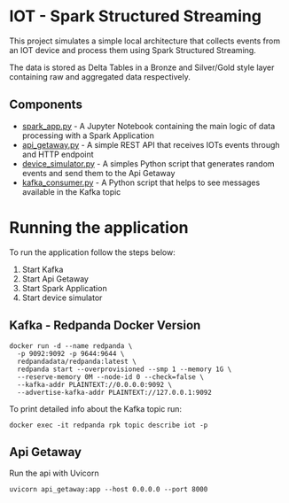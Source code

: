 # IOT - Spark Structured Streaming

This project simulates a simple local architecture that collects events from an IOT device and process them using Spark Structured Streaming.

The data is stored as Delta Tables in a Bronze and Silver/Gold style layer containing raw and aggregated data respectively.

## Components

- [spark_app.py](spark_app.ipynb) - A Jupyter Notebook containing the main logic of data processing with a Spark Application
- [api_getaway.py](api_getaway.py) - A simple REST API that receives IOTs events through and HTTP endpoint
- [device_simulator.py](device_simulator.py) - A simples Python script that generates random events and send them to the Api Getaway
- [kafka_consumer.py](kafka_consumer.py) - A Python script that helps to see messages available in the Kafka topic

# Running the application

To run the application follow the steps below:

1. Start Kafka 
2. Start Api Getaway
3. Start Spark Application
4. Start device simulator

## Kafka - Redpanda Docker Version

```shell
docker run -d --name redpanda \
  -p 9092:9092 -p 9644:9644 \
  redpandadata/redpanda:latest \
  redpanda start --overprovisioned --smp 1 --memory 1G \
  --reserve-memory 0M --node-id 0 --check=false \
  --kafka-addr PLAINTEXT://0.0.0.0:9092 \
  --advertise-kafka-addr PLAINTEXT://127.0.0.1:9092
```

To print detailed info about the Kafka topic run:

```shell
docker exec -it redpanda rpk topic describe iot -p
```

## Api Getaway

Run the api with Uvicorn
```shell
uvicorn api_getaway:app --host 0.0.0.0 --port 8000
```